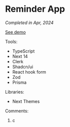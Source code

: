 # Reminder App

_Completed in Apr, 2024_

[See demo]()

Tools:

- TypeScript
- Next 14
- Clerk
- Shadcn/ui
- React hook form
- Zod
- Prisma

Libraries:

- Next Themes

Comments:

1. c
